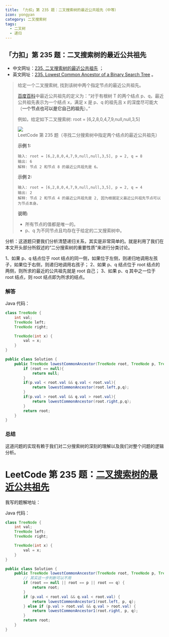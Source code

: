 ```yaml
---
title: 「力扣」第 235 题：二叉搜索树的最近公共祖先（中等）
icon: yongyan
category: 二叉搜索树
tags:
  - 二叉树
  - 递归
---
```



## 「力扣」第 235 题：二叉搜索树的最近公共祖先

+ 中文网址：[235. 二叉搜索树的最近公共祖先](https://leetcode-cn.com/problems/lowest-common-ancestor-of-a-binary-search-tree/description/) ；
+ 英文网址：[235. Lowest Common Ancestor of a Binary Search Tree](https://leetcode.com/problems/lowest-common-ancestor-of-a-binary-search-tree/description/) 。

> 给定一个二叉搜索树, 找到该树中两个指定节点的最近公共祖先。
>
> [百度百科](https://baike.baidu.com/item/%E6%9C%80%E8%BF%91%E5%85%AC%E5%85%B1%E7%A5%96%E5%85%88/8918834?fr=aladdin)中最近公共祖先的定义为：“对于有根树 T 的两个结点 p、q，最近公共祖先表示为一个结点 x，满足 x 是 p、q 的祖先且 x 的深度尽可能大（**一个节点也可以是它自己的祖先**）。”
>
> 例如，给定如下二叉搜索树:  root = [6,2,8,0,4,7,9,null,null,3,5]
>
> ![LeetCode 第 235 题（寻找二分搜索树中指定两个结点的最近公共祖先）](https://assets.leetcode-cn.com/aliyun-lc-upload/uploads/2018/12/14/binarysearchtree_improved.png)
>
> **示例 1:**
>
> ```
> 输入: root = [6,2,8,0,4,7,9,null,null,3,5], p = 2, q = 8
> 输出: 6 
> 解释: 节点 2 和节点 8 的最近公共祖先是 6。
> ```
>
> **示例 2:**
>
> ```
> 输入: root = [6,2,8,0,4,7,9,null,null,3,5], p = 2, q = 4
> 输出: 2
> 解释: 节点 2 和节点 4 的最近公共祖先是 2, 因为根据定义最近公共祖先节点可以为节点本身。
> ```
>
> 
>
> **说明:**
>
> - 所有节点的值都是唯一的。
> - p、q 为不同节点且均存在于给定的二叉搜索树中。

分析：这道题只要我们分析清楚递归关系，其实是非常简单的。就是利用了我们在本文开头部分所叙述的“二分搜索树的重要性质”来进行分类讨论。

1、如果 p、q 结点位于 root 结点的同一侧，如果位于左侧，则递归地调用左孩子，如果位于右侧，则递归地调用右孩子；
2、如果 p、q 结点位于 root 结点的两侧，则所求的最近的公共祖先就是 root 自己；
3、如果 p、q 其中之一位于 root 结点，则 root 结点即为所求的结点。


### 解答

Java 代码：

```java
class TreeNode {
    int val;
    TreeNode left;
    TreeNode right;

    TreeNode(int x) {
        val = x;
    }
}

public class Solution {
    public TreeNode lowestCommonAncestor(TreeNode root, TreeNode p, TreeNode q) {
        if (root == null){
            return null;
        }
        if(p.val < root.val && q.val < root.val){
            return lowestCommonAncestor(root.left,p,q);
        }
        if(p.val > root.val && q.val > root.val){
            return lowestCommonAncestor(root.right,p,q);
        }
        return root;
    }
}
```

### 总结

这道问题的实现有赖于我们对二分搜索树的深刻的理解以及我们对整个问题的逻辑分析。



# LeetCode 第 235 题：[二叉搜索树的最近公共祖先](https://leetcode-cn.com/problems/lowest-common-ancestor-of-a-binary-search-tree/)

我写的题解地址：

Java 代码：

```java
class TreeNode {
    int val;
    TreeNode left;
    TreeNode right;

    TreeNode(int x) {
        val = x;
    }
}

public class Solution {
    public TreeNode lowestCommonAncestor(TreeNode root, TreeNode p, TreeNode q) {
        // 其实这一步判断可以不用
        if (root == null || root == p || root == q) {
            return root;
        }
        if (p.val < root.val && q.val < root.val) {
            return lowestCommonAncestor1(root.left, p, q);
        } else if (p.val > root.val && q.val > root.val) {
            return lowestCommonAncestor1(root.right, p, q);
        }
        return root;
    }
}
```